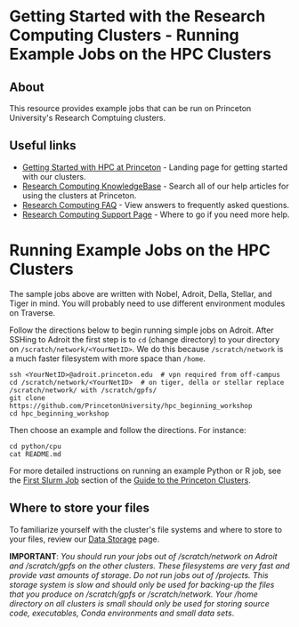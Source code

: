 # Getting Started with the Research Computing Clusters - Running Example Jobs on the HPC Clusters

## About
This resource provides example jobs that can be run on Princeton University's Research Comptuing clusters. 

## Useful links

* [Getting Started with HPC at Princeton](https://researchcomputing.princeton.edu/getting-started) - Landing page for getting started with our clusters.    
* [Research Computing KnowledgeBase](https://researchcomputing.princeton.edu/support/knowledge-base) - Search all of our help articles for using the clusters at Princeton.  
* [Research Computing FAQ](https://researchcomputing.princeton.edu/support/faq) - View answers to frequently asked questions.  
* [Research Computing Support Page](https://researchcomputing.princeton.edu/support) - Where to go if you need more help. 

# Running Example Jobs on the HPC Clusters

The sample jobs above are written with Nobel, Adroit, Della, Stellar, and Tiger in mind. You will probably need to use different environment modules on Traverse.

Follow the directions below to begin running simple jobs on Adroit.
After SSHing to Adroit the first step is to `cd` (change directory)
to your directory on `/scratch/network/<YourNetID>`. We do this because `/scratch/network`
is a much faster filesystem with more space than `/home`.

```
ssh <YourNetID>@adroit.princeton.edu  # vpn required from off-campus
cd /scratch/network/<YourNetID>  # on tiger, della or stellar replace /scratch/network/ with /scratch/gpfs/
git clone https://github.com/PrincetonUniversity/hpc_beginning_workshop
cd hpc_beginning_workshop
```

Then choose an example and follow the directions. For instance:

```
cd python/cpu
cat README.md
```

For more detailed instructions on running an example Python or R job, see the [First Slurm Job](https://researchcomputing.princeton.edu/get-started/guide-princeton-clusters/3-first-slurm-job) section of the [Guide to the Princeton Clusters](https://researchcomputing.princeton.edu/get-started/guide-princeton-clusters).

## Where to store your files

To familiarize yourself with the cluster's file systems and where to store to your files, review our [Data Storage](https://researchcomputing.princeton.edu/support/knowledge-base/data-storage) page.

**IMPORTANT**: *You should run your jobs out of /scratch/network on Adroit and /scratch/gpfs on the other clusters. These filesystems are very fast and provide vast amounts of storage. Do not run jobs out of /projects. This storage system is slow and should only be used for backing-up the files that you produce on /scratch/gpfs or /scratch/network. Your /home directory on all clusters is small should only be used for storing source code, executables, Conda environments and small data sets*.

